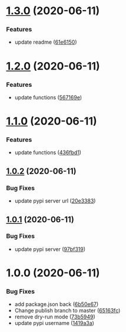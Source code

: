 # [1.3.0](https://github.com/zzhang13/assistant-dialog-flow-analysis/compare/v1.2.0...v1.3.0) (2020-06-11)


### Features

* update readme ([61e6150](https://github.com/zzhang13/assistant-dialog-flow-analysis/commit/61e61505277274544fe297f1717c9bf7376f14e1))

# [1.2.0](https://github.com/zzhang13/assistant-dialog-flow-analysis/compare/v1.1.0...v1.2.0) (2020-06-11)


### Features

* update functions ([567169e](https://github.com/zzhang13/assistant-dialog-flow-analysis/commit/567169e1e76bf68311849ac494ab7a15e1ed710a))

# [1.1.0](https://github.com/zzhang13/assistant-dialog-flow-analysis/compare/v1.0.2...v1.1.0) (2020-06-11)


### Features

* update functions ([436fbd1](https://github.com/zzhang13/assistant-dialog-flow-analysis/commit/436fbd1453cbb9d4fa2568b91d9a8b43bcbaa047))

## [1.0.2](https://github.com/watson-developer-cloud/assistant-dialog-flow-analysis/compare/v1.0.1...v1.0.2) (2020-06-11)


### Bug Fixes

* update pypi server url ([20e3383](https://github.com/watson-developer-cloud/assistant-dialog-flow-analysis/commit/20e3383bc9814163340481a1f5bd20db2809adb6))

## [1.0.1](https://github.com/watson-developer-cloud/assistant-dialog-flow-analysis/compare/v1.0.0...v1.0.1) (2020-06-11)


### Bug Fixes

* update pypi server ([97bf319](https://github.com/watson-developer-cloud/assistant-dialog-flow-analysis/commit/97bf3190a66a255638c2108315a9bb00e1dd3aef))

# 1.0.0 (2020-06-11)


### Bug Fixes

* add package.json back ([6b50e67](https://github.com/watson-developer-cloud/assistant-dialog-flow-analysis/commit/6b50e673f33eaa19402272033ce8fd6299a01974))
* Change publish branch to master ([65163fc](https://github.com/watson-developer-cloud/assistant-dialog-flow-analysis/commit/65163fc03fd6382b657d83f05a0bd1b606e5aef6))
* remove dry-run mode ([73b5949](https://github.com/watson-developer-cloud/assistant-dialog-flow-analysis/commit/73b594923b7d90fbc756911e8040c613467fec6b))
* update pypi username ([1419a3a](https://github.com/watson-developer-cloud/assistant-dialog-flow-analysis/commit/1419a3a2f78fea19b8f0e1660730ddfc7f6a44d7))
